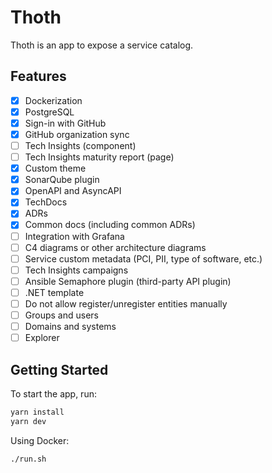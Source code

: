 # Thoth

Thoth is an app to expose a service catalog.

## Features

- [x] Dockerization
- [x] PostgreSQL
- [x] Sign-in with GitHub
- [x] GitHub organization sync
- [ ] Tech Insights (component)
- [ ] Tech Insights maturity report (page)
- [x] Custom theme
- [x] SonarQube plugin
- [x] OpenAPI and AsyncAPI
- [x] TechDocs
- [x] ADRs
- [x] Common docs (including common ADRs)
- [ ] Integration with Grafana
- [ ] C4 diagrams or other architecture diagrams
- [ ] Service custom metadata (PCI, PII, type of software, etc.)
- [ ] Tech Insights campaigns
- [ ] Ansible Semaphore plugin (third-party API plugin)
- [ ] .NET template
- [ ] Do not allow register/unregister entities manually
- [ ] Groups and users
- [ ] Domains and systems
- [ ] Explorer

## Getting Started

To start the app, run:

```sh
yarn install
yarn dev
```

Using Docker:

```bash
./run.sh
```
